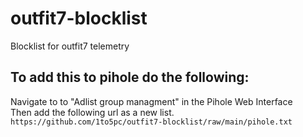 # outfit7-blocklist
Blocklist for outfit7 telemetry
## To add this to pihole do the following:
Navigate to to "Adlist group managment" in the Pihole Web Interface   
Then add the following url as a new list.   
`https://github.com/1to5pc/outfit7-blocklist/raw/main/pihole.txt`

